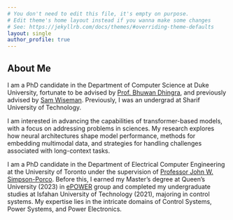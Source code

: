 ```yaml
---
# You don't need to edit this file, it's empty on purpose.
# Edit theme's home layout instead if you wanna make some changes
# See: https://jekyllrb.com/docs/themes/#overriding-theme-defaults
layout: single
author_profile: true
---
```


## About Me

I am a PhD candidate in the Department of Computer Science at Duke University, fortunate to be advised by [Prof. Bhuwan Dhingra](https://users.cs.duke.edu/~bdhingra/), and previously advised by [Sam Wiseman](https://swiseman.github.io/). Previously, I was an undergrad at Sharif University of Technology. 

I am interested in advancing the capabilities of transformer-based models, with a focus on addressing problems in sciences. My research explores how neural architectures shape model performance, methods for embedding multimodal data, and strategies for handling
challenges associated with long-context tasks.


I am a PhD candidate in the Department of Electrical Computer Engineering at the University of Toronto under the supervision of [Professor John W. Simpson-Porco](https://www.control.utoronto.ca/~jwsimpson/). Before this, I earned my Master’s degree at Queen’s University (2023) in [ePOWER](https://www.queensu.ca/epower/) group and completed my undergraduate studies at Isfahan University of Technology (2021), majoring in control systems. My expertise lies in the intricate domains of Control Systems, Power Systems, and Power Electronics.
